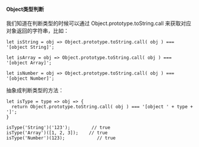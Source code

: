 #### Object类型判断

我们知道在判断类型的时候可以通过 Object.prototype.toString.call 来获取对应对象返回的字符串，比如：
```
let isString = obj => Object.prototype.toString.call( obj ) === '[object String]';

let isArray = obj => Object.prototype.toString.call( obj ) === '[object Array]';

let isNumber = obj => Object.prototype.toString.call( obj ) === '[object Number]';
```

抽象成判断类型的方法：

```
let isType = type => obj => {
  return Object.prototype.toString.call( obj ) === '[object ' + type + ']';
}

isType('String')('123');        // true
isType('Array')([1, 2, 3]);    // true
isType('Number')(123);            // true
```